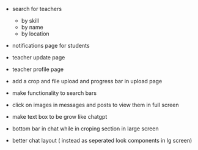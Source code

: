 - search for teachers
  - by skill
  - by name
  - by location
- notifications page for students
- teacher update page
- teacher profile page

- add a crop and file upload and progress bar in upload page
- make functionality to search bars
- click on images in messages and posts to view them in full screen
- make text box to be grow like chatgpt
- bottom bar in chat while in croping section in large screen
- better chat layout ( instead as seperated look components in lg screen)

